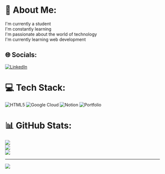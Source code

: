 # 💫 About Me:
I'm currently a student<br>I'm constantly learning<br>I'm passionate about the world of technology<br>I'm currently learning web development


## 🌐 Socials:
[![LinkedIn](https://img.shields.io/badge/LinkedIn-%230077B5.svg?logo=linkedin&logoColor=white)](https://www.linkedin.com/in/elian-trinidad-dzib-3399a326b/) 

# 💻 Tech Stack:
![HTML5](https://img.shields.io/badge/html5-%23E34F26.svg?style=for-the-badge&logo=html5&logoColor=white) ![Google Cloud](https://img.shields.io/badge/Google%20Cloud-%234285F4.svg?style=for-the-badge&logo=google-cloud&logoColor=white) ![Notion](https://img.shields.io/badge/Notion-%23000000.svg?style=for-the-badge&logo=notion&logoColor=white) ![Portfolio](https://img.shields.io/badge/Portfolio-%23000000.svg?style=for-the-badge&logo=firefox&logoColor=#FF7139)
# 📊 GitHub Stats:
![](https://github-readme-stats.vercel.app/api?username=ElianTD&theme=blue-green&hide_border=true&include_all_commits=false&count_private=false)<br/>
![](https://github-readme-streak-stats.herokuapp.com/?user=ElianTD&theme=blue-green&hide_border=true)<br/>
![](https://github-readme-stats.vercel.app/api/top-langs/?username=ElianTD&theme=blue-green&hide_border=true&include_all_commits=false&count_private=false&layout=compact)

---
[![](https://visitcount.itsvg.in/api?id=ElianTD&icon=0&color=0)](https://visitcount.itsvg.in)

<!-- Proudly created with GPRM ( https://gprm.itsvg.in ) -->
